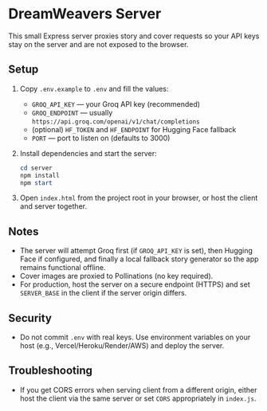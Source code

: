 DreamWeavers Server
====================

This small Express server proxies story and cover requests so your API keys stay on the server and are not exposed to the browser.

Setup
-----
1. Copy `.env.example` to `.env` and fill the values:

   - `GROQ_API_KEY` — your Groq API key (recommended)
   - `GROQ_ENDPOINT` — usually `https://api.groq.com/openai/v1/chat/completions`
   - (optional) `HF_TOKEN` and `HF_ENDPOINT` for Hugging Face fallback
   - `PORT` — port to listen on (defaults to 3000)

2. Install dependencies and start the server:

   ```powershell
   cd server
   npm install
   npm start
   ```

3. Open `index.html` from the project root in your browser, or host the client and server together.

Notes
-----
- The server will attempt Groq first (if `GROQ_API_KEY` is set), then Hugging Face if configured, and finally a local fallback story generator so the app remains functional offline.
- Cover images are proxied to Pollinations (no key required).
- For production, host the server on a secure endpoint (HTTPS) and set `SERVER_BASE` in the client if the server origin differs.

Security
--------
- Do not commit `.env` with real keys. Use environment variables on your host (e.g., Vercel/Heroku/Render/AWS) and deploy the server.

Troubleshooting
---------------
- If you get CORS errors when serving client from a different origin, either host the client via the same server or set `CORS` appropriately in `index.js`.

